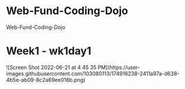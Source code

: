 # Web-Fund-Coding-Dojo


Web-Fund-Coding-Dojo
<h1>Week1 - wk1day1</h1>
![Screen Shot 2022-06-21 at 4 45 35 PM](https://user-images.githubusercontent.com/103080113/174916238-2411a97a-d638-4b5e-ab09-8c2a69ee016b.png)
